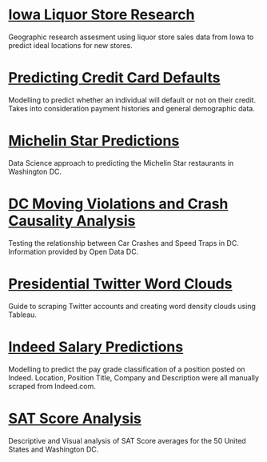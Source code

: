 # [Iowa Liquor Store Research](https://github.com/samuel-stack/Portfolio/tree/master/Iowa_Liquor_Store_Research) 
Geographic research assesment using liquor store sales data from Iowa to predict ideal locations for new stores.


# [Predicting Credit Card Defaults](https://github.com/samuel-stack/Portfolio/tree/master/Predicting%20Credit%20Defaults)
Modelling to predict whether an individual will default or not on their credit.  Takes into consideration payment histories and general demographic data.


# [Michelin Star Predictions](https://github.com/samuel-stack/Portfolio/tree/master/Michelin_Stars)
Data Science approach to predicting the Michelin Star restaurants in Washington DC.


# [DC Moving Violations and Crash Causality Analysis](https://github.com/samuel-stack/Portfolio/tree/master/Moving_Violations_VS_Speed_Traps)
Testing the relationship between Car Crashes and Speed Traps in DC.  Information provided by Open Data DC.


# [Presidential Twitter Word Clouds](https://github.com/samuel-stack/Portfolio/tree/master/Twitter%20Scrape%20and%20Word%20Cloud)
Guide to scraping Twitter accounts and creating word density clouds using Tableau.


# [Indeed Salary Predictions](https://github.com/samuel-stack/Portfolio/tree/master/Indeed_Salary_Model)
Modelling to predict the pay grade classification of a position posted on Indeed.  Location, Position Title, Company and Description were all manually scraped from Indeed.com. 


# [SAT Score Analysis](https://github.com/samuel-stack/Portfolio/tree/master/SAT-Score-Analysiss)
Descriptive and Visual analysis of SAT Score averages for the 50 United States and Washington DC.

